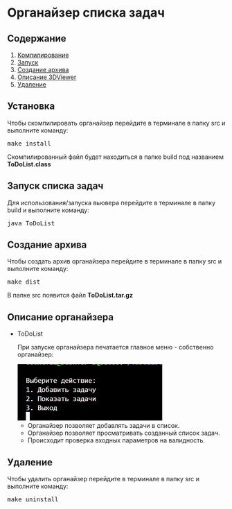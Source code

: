 <!DOCTYPE html>
<html>

<body>
    <h1>Органайзер списка задач</h1>
    <h2>Содержание</h2>
    <ol>
        <li><a name="1" href="#1-1">Компилирование</a></li>
        <li><a name="2" href="#2-2">Запуск</a></li>
        <li><a name="3" href="#3-3">Создание архива</a></li>
        <li><a name="4" href="#4-4">Описание 3DViewer</a></li>
        <li><a name="5" href="#5-5">Удаление</a></li>
    </ol>
    <h2><a name="1-1"></a>Установка</h2>
    <p>Чтобы скомпилировать органайзер перейдите в терминале в папку src и выполните команду:</p>
    <pre>make install</pre>
    <p>Скомпилированный файл будет находиться в папке build под названием <b>ToDoList.class</b></p>
    <h2><a name="2-2"></a>Запуск списка задач</h2>
    <p>Для использования/запуска вьювера перейдите в терминале в папку build и выполните команду:</p>
    <pre>java ToDoList</pre>
    <h2><a name="3-3"></a>Создание архива</h2>
    <p>Чтобы создать архив органайзера перейдите в терминале в папку src и выполните команду:</p>
    <pre>make dist</pre>
    <p>В папке src появится файл <b>ToDoList.tar.gz</b></p>
    <h2><a name="4-4"></a>Описание органайзера</h2>
    <ul>
        <li><a name="4-4-1"></a>ToDoList
            <p>При запуске органайзера печатается главное меню - собственно органайзер:</p>
            <img src="images/ToDoList.png">
            <ul>
                <li>Органайзер позволяет добавлять задачи в список.</li>
                <li>Органайзер позволяет просматривать созданный список задач.</li>
                <li>Происходит проверка входных параметров на валидность.</li>
            </ul>
        </li>
    </ul>
    <h2><a name="5-5"></a>Удаление</h2>
    <p>Чтобы удалить органайзер перейдите в терминале в папку src и выполните команду:</p>
    <pre>make uninstall</pre>
</body>

</html>